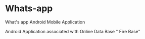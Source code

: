 # Whats-app
What's app Android Mobile Application 





Android Application associated with Online Data Base " Fire Base"

